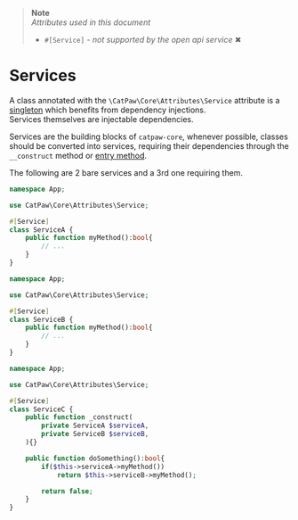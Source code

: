 > **Note**\
> _Attributes used in this document_
> - `#[Service]` - _not supported by the open api service_ ✖



# Services

A class annotated with the `\CatPaw\Core\Attributes\Service` attribute is a [singleton](https://en.wikipedia.org/wiki/Singleton_pattern) which benefits from dependency injections.<br/>
Services themselves are injectable dependencies.


Services are the building blocks of `catpaw-core`, whenever possible, classes should be converted into services, requiring their dependencies through the `__construct` method or [entry method](https://github.com/tncrazvan/catpaw-core/blob/main/docs/5.entry.md).


The following are 2 bare services and a 3rd one requiring them.

```php
namespace App;

use CatPaw\Core\Attributes\Service;

#[Service]
class ServiceA {
    public function myMethod():bool{
        // ...
    }
}
```

```php
namespace App;

use CatPaw\Core\Attributes\Service;

#[Service]
class ServiceB {
    public function myMethod():bool{
        // ...
    }
}
```

```php
namespace App;

use CatPaw\Core\Attributes\Service;

#[Service]
class ServiceC {
    public function _construct(
        private ServiceA $serviceA,
        private ServiceB $serviceB,
    ){}

    public function doSomething():bool{
        if($this->serviceA->myMethod())
            return $this->serviceB->myMethod();

        return false;
    }
}
```
